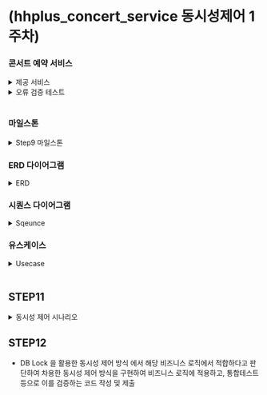 # (hhplus_concert_service 동시성제어 1주차)
### 콘서트 예약 서비스
<details>
<summary>제공 서비스</summary>
  <li>1.예약 가능 콘서트 조회</li>
  <li>2.콘서트 날짜 및 좌석 조회</li>
  <li>3.콘서트 예약</li>
  <li>4.포인트 조회/충전/사용</li>
  <li>결제</li>
</details>

<details>
<summary>오류 검증 테스트</summary>
  <ul>
    <li>콘서트 조회</li>
      <ul>
        <li>1. 예약 가능 콘서트가 아닌 경우</li>
      </ul>
  </ul>

  <ul>
    <li>콘서트 예약</li>
    <ul>
      <li>1.이미 예약된 좌석일 경우</li>
      <li>2.예약 후 5분 내 결제를 완료하지 않은 경우</li>
    </ul>
  </ul>
  
  <ul>
    <li>포인트 조회/충전/사용</li>
      <ul>
        <li>1.충전 포인트가 0보다 작은경우</li>
      </ul>
  </ul>

  <ul>
    <li>결제</li>
      <ul>
        <li>1.포인트가 부족할 경우</li>
        <li>2.토큰이 없는 경우</li>
      </ul>
  </ul>
</details>

<br>

### 마일스톤
<details>
  <summary>Step9 마일스톤</summary>
  <li><img width="865" alt="마일스톤" src="https://github.com/user-attachments/assets/f63bf13f-2c33-4491-b407-26de784f4279">
 </li>
</details>

### ERD 다이어그램
<details>
  <summary>ERD</summary>
  <li><img width="619" alt="ERD다이어그램" src="https://github.com/user-attachments/assets/f35f505c-b2f4-4f13-b970-baee44ee9f49"></li>
</details>

### 시퀀스 다이어그램
<details>
  <summary>Sqeunce</summary>
  <li><img width="521" alt="유스케이스 예시" src="https://github.com/user-attachments/assets/12258fb1-8da2-45b8-afbb-78de93634a0f">
</li>
</details>

### 유스케이스
<details>
  <summary>Usecase</summary>
  <li><img width="500" alt="유스케이스 다이어그램" src="https://github.com/user-attachments/assets/eaea2ac8-4eed-4792-b50e-73162d165d52"></li>
</details>

<br>

## STEP11
<details>
<summary>동시성 제어 시나리오</summary>

  ## 1. Reservation Service

### 실패 솔루션 
<img width="663" alt="비관적 락" src="https://github.com/user-attachments/assets/72fc2563-01ff-4ab5-bd59-b1f67d22f866">
<br><br>
장점: 완벽한 충돌 방지 보장 <br>
단점: ConccertSeat 조회부터 락을 걸어 다른 유저의 서비스 방해 및 DeadLock 발생<br><br><br>

<img width="667" alt="낙관적 락" src="https://github.com/user-attachments/assets/6db186dc-fedd-4854-b0e4-40d5ff85ab0a">
<br><br>
장점: 충돌 발생 시에만 Lock이 사용되기에 성능 보장<br>
단점: 한번에 성공 시 속도가 보장되나 Retry로 인한 시간 지연 및 예약 실패

### 적용 솔루션
<img width="544" alt="낙관+비관" src="https://github.com/user-attachments/assets/91933e1c-8814-4317-a79b-9144b8267643">
 <br>
 
#### 이유<br>

제가 낙관적 락과 비관적 락을 동시에 사용한 가장 큰 이유는 성능과 안정성의 균형을 맞추고 싶었기 때문입니다.
낙관적 락을 이용하여 읽기 성능을 유지하고, 비관적 락을 통해 ConcertSeat의 상태를 변경 할 때 충돌을 방지하기 위해서 입니다.

낙관적 락을 사용하다 충돌 시, 1차 캐쉬를 초기화 하고, 재시도 로직을 통해 비관적 락의 충돌을 최소화하려고 노력하였습니다.

## 2. Point Service

### 적용 솔루션
<img width="665" alt="포인트 락" src="https://github.com/user-attachments/assets/b18595a3-d07e-4e49-b932-bc4af8b40389"> <br>
#### 이유<br>

포인트 충전/차감에 있어 가장 많이 발생할 수 있는 충돌은 동일한 사용자가 동시에 수행할 수 있기 때문에 충돌이 발생하는 경우라고 생각했습니다.
그렇기에 충돌의 빈도가 적다고 생각하였습니다. 그렇기에 성능과 데이터의 일관성을 균형 있게 유지하기 위해 낙관적 락을 적용하였고, 충돌이 발생 시에만
ObjectOptimisticLockingFailureException이 발생하도록 하였고, RollBack이 되도록 코드를 구현하였습니다.
</details>

## STEP12
- DB Lock 을 활용한 동시성 제어 방식 에서 해당 비즈니스 로직에서 적합하다고 판단하여 차용한 동시성 제어 방식을 구현하여 비즈니스 로직에 적용하고, 통합테스트 등으로 이를 검증하는 코드 작성 및 제출

